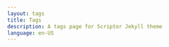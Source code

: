 ```yaml
---
layout: tags
title: Tags
description: A tags page for Scriptor Jekyll theme
language: en-US
---
```

